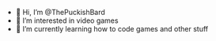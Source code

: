 - 👋 Hi, I’m @ThePuckishBard
- 👀 I’m interested in video games
- 🌱 I’m currently learning how to code games and other stuff 

<!---
ThePuckishBard/ThePuckishBard is a ✨ special ✨ repository because its `README.md` (this file) appears on your GitHub profile.
You can click the Preview link to take a look at your changes.
--->

